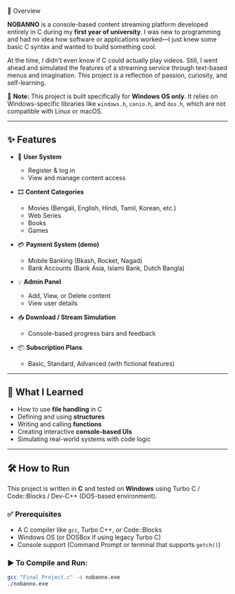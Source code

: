  📖 Overview

**NOBANNO** is a console-based content streaming platform developed entirely in C during my **first year of university**. I was new to programming and had no idea how software or applications worked—I just knew some basic C syntax and wanted to build something cool.

At the time, I didn't even know if C could actually play videos. Still, I went ahead and simulated the features of a streaming service through text-based menus and imagination. This project is a reflection of passion, curiosity, and self-learning.

🛑 **Note:** This project is built specifically for **Windows OS only**. It relies on Windows-specific libraries like `windows.h`, `conio.h`, and `dos.h`, which are not compatible with Linux or macOS.

---

## ✨ Features

- 👤 **User System**
  - Register & log in
  - View and manage content access

- 🎞️ **Content Categories**
  - Movies (Bengali, English, Hindi, Tamil, Korean, etc.)
  - Web Series
  - Books
  - Games

- 💳 **Payment System (demo)**
  - Mobile Banking (Bkash, Rocket, Nagad)
  - Bank Accounts (Bank Asia, Islami Bank, Dutch Bangla)

- 💡 **Admin Panel**
  - Add, View, or Delete content
  - View user details

- 📥 **Download / Stream Simulation**
  - Console-based progress bars and feedback

- 📦 **Subscription Plans**
  - Basic, Standard, Advanced (with fictional features)

---

## 🧠 What I Learned

- How to use **file handling** in C
- Defining and using **structures**
- Writing and calling **functions**
- Creating interactive **console-based UIs**
- Simulating real-world systems with code logic

---

## 🛠️ How to Run

This project is written in **C** and tested on **Windows** using Turbo C / Code::Blocks / Dev-C++ (DOS-based environment).

### ✅ Prerequisites

- A C compiler like `gcc`, Turbo C++, or Code::Blocks
- Windows OS (or DOSBox if using legacy Turbo C)
- Console support (Command Prompt or terminal that supports `getch()`)

### ▶️ To Compile and Run:

```bash
gcc "Final Project.c" -o nobanno.exe
./nobanno.exe
